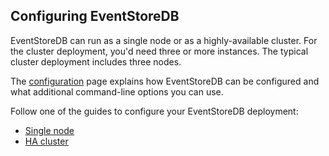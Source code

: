 ## Configuring EventStoreDB

EventStoreDB can run as a single node or as a highly-available cluster. For the cluster deployment, you'd need three or more instances. The typical cluster deployment includes three nodes.

The [configuration](options.md) page explains how EventStoreDB can be configured and what additional command-line options you can use.

Follow one of the guides to configure your EventStoreDB deployment:

- [Single node](single-node.md)
- [HA cluster](cluster.md)

